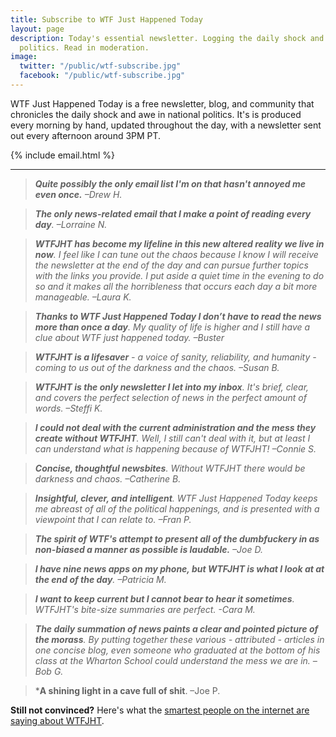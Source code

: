 ```yaml
---
title: Subscribe to WTF Just Happened Today
layout: page
description: Today's essential newsletter. Logging the daily shock and awe in national
  politics. Read in moderation.
image:
  twitter: "/public/wtf-subscribe.jpg"
  facebook: "/public/wtf-subscribe.jpg"
---
```


<p class="lead">WTF Just Happened Today is a free newsletter, blog, and community that chronicles the daily shock and awe in national politics. It's is produced every morning by hand, updated throughout the day, with a newsletter sent out every afternoon around 3PM PT.</p> 

{% include email.html %}

---

> ***Quite possibly the only email list I'm on that hasn't annoyed me even once.** –Drew H.*

> ***The only news-related email that I make a point of reading every day**. –Lorraine N.*

> ***WTFJHT has become my lifeline in this new altered reality we live in now**. I feel like I can tune out the chaos because I know I will receive the newsletter at the end of the day and can pursue further topics with the links you provide. I put aside a quiet time in the evening to do so and it makes all the horribleness that occurs each day a bit more manageable. –Laura K.*

> ***Thanks to WTF Just Happened Today I don’t have to read the news more than once a day**. My quality of life is higher and I still have a clue about WTF just happened today. –Buster*

> ***WTFJHT is a lifesaver** - a voice of sanity, reliability, and humanity - coming to us out of the darkness and the chaos. –Susan B.*

> ***WTFJHT is the only newsletter I let into my inbox**. It's brief, clear, and covers the perfect selection of news in the perfect amount of words. –Steffi K.*

> ***I could not deal with the current administration and the mess they create without WTFJHT**. Well, I still can't deal with it, but at least I can understand what is happening because of WTFJHT! –Connie S.*

> ***Concise, thoughtful newsbites**. Without WTFJHT there would be darkness and chaos. –Catherine B.*

> ***Insightful, clever, and intelligent**. WTF Just Happened Today keeps me abreast of all of the political happenings, and is presented with a viewpoint that I can relate to. –Fran P.*

> ***The spirit of WTF's attempt to present all of the dumbfuckery in as non-biased a manner as possible is laudable.** –Joe D.*

>  ***I have nine news apps on my phone, but WTFJHT is what I look at at the end of the day**. –Patricia M.*

> ***I want to keep current but I cannot bear to hear it sometimes**. WTFJHT's bite-size summaries are perfect. -Cara M.*

> ***The daily summation of news paints a clear and pointed picture of the morass**. By putting together these various - attributed - articles in one concise blog, even someone who graduated at the bottom of his class at the Wharton School could understand the mess we are in. –Bob G.*

> ***A shining light in a cave full of shit**. –Joe P. 

**Still not convinced?** Here's what the <a href="{{ site.baseurl }}/press">smartest people on the internet are saying about WTFJHT</a>. 
